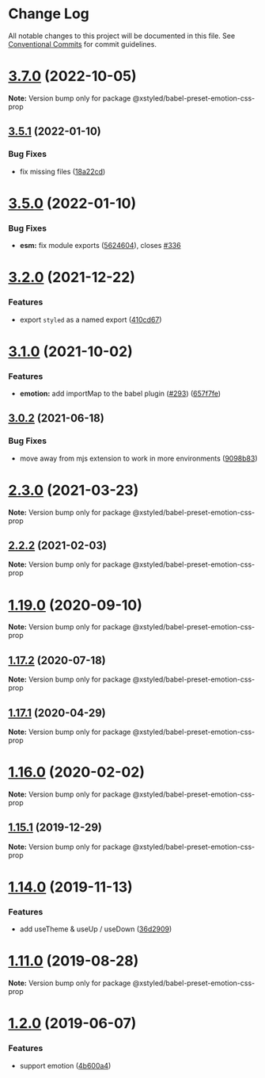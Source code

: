# Change Log

All notable changes to this project will be documented in this file.
See [Conventional Commits](https://conventionalcommits.org) for commit guidelines.

# [3.7.0](https://github.com/gregberge/xstyled/compare/v3.6.0...v3.7.0) (2022-10-05)

**Note:** Version bump only for package @xstyled/babel-preset-emotion-css-prop





## [3.5.1](https://github.com/gregberge/xstyled/compare/v3.5.0...v3.5.1) (2022-01-10)


### Bug Fixes

* fix missing files ([18a22cd](https://github.com/gregberge/xstyled/commit/18a22cd6bbf3ffac9b3df385eb169ca0364c8b45))





# [3.5.0](https://github.com/gregberge/xstyled/compare/v3.4.0...v3.5.0) (2022-01-10)


### Bug Fixes

* **esm:** fix module exports ([5624604](https://github.com/gregberge/xstyled/commit/56246046815ffab3d860a298c6c4bc62162c928d)), closes [#336](https://github.com/gregberge/xstyled/issues/336)





# [3.2.0](https://github.com/gregberge/xstyled/compare/v3.1.2...v3.2.0) (2021-12-22)


### Features

* export `styled` as a named export ([410cd67](https://github.com/gregberge/xstyled/commit/410cd679fc6c5c72b527c062bc88fb3d4dfe252c))





# [3.1.0](https://github.com/gregberge/xstyled/compare/v3.0.3...v3.1.0) (2021-10-02)


### Features

* **emotion:** add importMap to the babel plugin ([#293](https://github.com/gregberge/xstyled/issues/293)) ([657f7fe](https://github.com/gregberge/xstyled/commit/657f7fe53b7f14a9523163aa0c1989655d83e058))





## [3.0.2](https://github.com/gregberge/xstyled/tree/master/packages/babel-preset-emotion-css-prop/compare/v3.0.1...v3.0.2) (2021-06-18)


### Bug Fixes

* move away from mjs extension to work in more environments ([9098b83](https://github.com/gregberge/xstyled/tree/master/packages/babel-preset-emotion-css-prop/commit/9098b83407888dea985081029dc93c18d5bb6eab))





# [2.3.0](https://github.com/gregberge/xstyled/tree/master/packages/babel-preset-emotion-css-prop/compare/v2.2.3...v2.3.0) (2021-03-23)

**Note:** Version bump only for package @xstyled/babel-preset-emotion-css-prop





## [2.2.2](https://github.com/gregberge/xstyled/tree/master/packages/babel-preset-emotion-css-prop/compare/v2.2.1...v2.2.2) (2021-02-03)

**Note:** Version bump only for package @xstyled/babel-preset-emotion-css-prop





# [1.19.0](https://github.com/gregberge/xstyled/tree/master/packages/babel-preset-emotion-css-prop/compare/v1.18.1...v1.19.0) (2020-09-10)

**Note:** Version bump only for package @xstyled/babel-preset-emotion-css-prop





## [1.17.2](https://github.com/gregberge/xstyled/tree/master/packages/babel-preset-emotion-css-prop/compare/v1.17.1...v1.17.2) (2020-07-18)

**Note:** Version bump only for package @xstyled/babel-preset-emotion-css-prop





## [1.17.1](https://github.com/gregberge/xstyled/tree/master/packages/babel-preset-emotion-css-prop/compare/v1.17.0...v1.17.1) (2020-04-29)

**Note:** Version bump only for package @xstyled/babel-preset-emotion-css-prop





# [1.16.0](https://github.com/gregberge/xstyled/tree/master/packages/babel-preset-emotion-css-prop/compare/v1.15.1...v1.16.0) (2020-02-02)

**Note:** Version bump only for package @xstyled/babel-preset-emotion-css-prop





## [1.15.1](https://github.com/gregberge/xstyled/tree/master/packages/babel-preset-emotion-css-prop/compare/v1.15.0...v1.15.1) (2019-12-29)

**Note:** Version bump only for package @xstyled/babel-preset-emotion-css-prop





# [1.14.0](https://github.com/gregberge/xstyled/compare/v1.13.1...v1.14.0) (2019-11-13)


### Features

* add useTheme & useUp / useDown ([36d2909](https://github.com/gregberge/xstyled/commit/36d290924d6cfaef97dd3144b4895ab944aa1f25))





# [1.11.0](https://github.com/gregberge/xstyled/compare/v1.10.1...v1.11.0) (2019-08-28)

**Note:** Version bump only for package @xstyled/babel-preset-emotion-css-prop





# [1.2.0](https://github.com/gregberge/xstyled/compare/v1.1.1...v1.2.0) (2019-06-07)


### Features

* support emotion ([4b600a4](https://github.com/gregberge/xstyled/commit/4b600a4))

